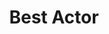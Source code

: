 ---
title: "Best Actor"
edition: 1995
winner: Al Pacino
kind: "actor"
film: heat.md
image: https://m.media-amazon.com/images/M/MV5BODA3YjJiMGUtNDFjYi00NGM4LWE0YjAtNTE2MThhNDI0NmEzXkEyXkFqcGdeQXVyNjUwNzk3NDc@._V1_FMjpg_UX1280_.jpg
type: award
weight: 4
---